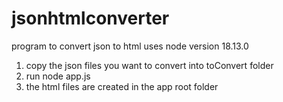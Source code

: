 # jsonhtmlconverter
program to convert json to html
uses node version 18.13.0
1. copy the json files you want to convert into toConvert folder
2. run node app.js
3. the html files are created in the app root folder
